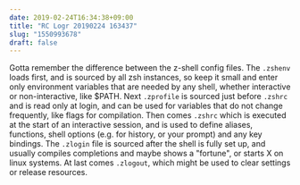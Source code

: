 ```yaml
---
date: 2019-02-24T16:34:38+09:00
title: "RC Logr 20190224 163437"
slug: "1550993678"
draft: false
---
```


Gotta remember the difference between the z-shell config files. The `.zshenv` loads first, and is sourced by all zsh instances, so keep it small and enter only environment variables that are needed by any shell, whether interactive or non-interactive, like $PATH. Next `.zprofile` is sourced just before `.zshrc` and is read only at login, and can be used for variables that do not change frequently, like flags for compilation. Then comes `.zshrc` which is executed at the start of an interactive session, and is used to define aliases, functions, shell options (e.g. for history, or your prompt) and any key bindings. The `.zlogin` file is sourced after the shell is fully set up, and usually compiles completions and maybe shows a "fortune", or starts X on linux systems. At last comes `.zlogout`, which might be used to clear settings or release resources. 
